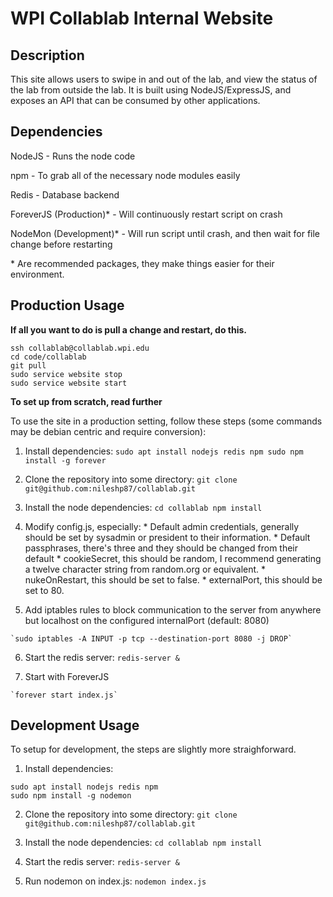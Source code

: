 # WPI Collablab Internal Website
## Description
This site allows users to swipe in and out of the lab, and view the status of the lab from outside the lab. It is built using NodeJS/ExpressJS, and exposes an API that can be consumed by other applications.

## Dependencies
NodeJS - Runs the node code

npm - To grab all of the necessary node modules easily

Redis - Database backend

ForeverJS (Production)* - Will continuously restart script on crash

NodeMon (Development)* - Will run script until crash, and then wait for file change before restarting



\* Are recommended packages, they make things easier for their environment.

## Production Usage

**If all you want to do is pull a change and restart, do this.**
```
ssh collablab@collablab.wpi.edu
cd code/collablab
git pull
sudo service website stop
sudo service website start
```

**To set up from scratch, read further**

  To use the site in a production setting, follow these steps (some commands may be debian centric and require conversion):
  1. Install dependencies:
    ```
    sudo apt install nodejs redis npm
    sudo npm install -g forever
    ```

  2. Clone the repository into some directory:
    `git clone git@github.com:nileshp87/collablab.git`

  3. Install the node dependencies:
    ```
    cd collablab
    npm install
    ```
  4. Modify config.js, especially:
    * Default admin credentials, generally should be set by sysadmin or president to their information.
    * Default passphrases, there's three and they should be changed from their default
    * cookieSecret, this should be random, I recommend generating a twelve character string from random.org or equivalent.
    * nukeOnRestart, this should be set to false.
    * externalPort, this should be set to 80.

  5. Add iptables rules to block communication to the server from anywhere but localhost on the configured internalPort (default: 8080)

    `sudo iptables -A INPUT -p tcp --destination-port 8080 -j DROP`

  6. Start the redis server:
    ```
    redis-server &
    ```

  7. Start with ForeverJS

    `forever start index.js`

## Development Usage
  To setup for development, the steps are slightly more straighforward.

  1. Install dependencies:
    
    sudo apt install nodejs redis npm
    sudo npm install -g nodemon
    

  2. Clone the repository into some directory:
    `git clone git@github.com:nileshp87/collablab.git`

  3. Install the node dependencies:
    ```
    cd collablab
    npm install
    ```
  4. Start the redis server:
    ```
    redis-server &
    ```

  5. Run nodemon on index.js:
    ```
    nodemon index.js
    ```

